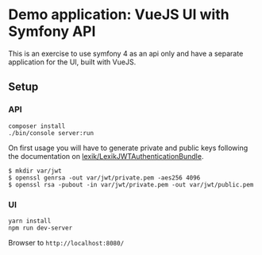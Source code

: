 # Demo application: VueJS UI with Symfony API

This is an exercise to use symfony 4 as an api only and have a separate application for the UI, built with VueJS.

## Setup

### API

```
composer install
./bin/console server:run
```

On first usage you will have to generate private and public keys following the documentation on [lexik/LexikJWTAuthenticationBundle](https://github.com/lexik/LexikJWTAuthenticationBundle/blob/master/Resources/doc/index.md#installation).

```
$ mkdir var/jwt
$ openssl genrsa -out var/jwt/private.pem -aes256 4096
$ openssl rsa -pubout -in var/jwt/private.pem -out var/jwt/public.pem
```

### UI

```
yarn install
npm run dev-server
```

Browser to `http://localhost:8080/`
